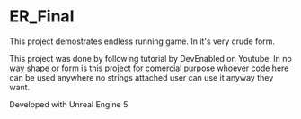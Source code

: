 # ER_Final

This project demostrates endless running game. In it's very crude form.

This project was done by following tutorial by DevEnabled on Youtube. In no way shape or form is this project for comercial purpose whoever code here can be used anywhere no strings attached user can use it anyway they want.

Developed with Unreal Engine 5
